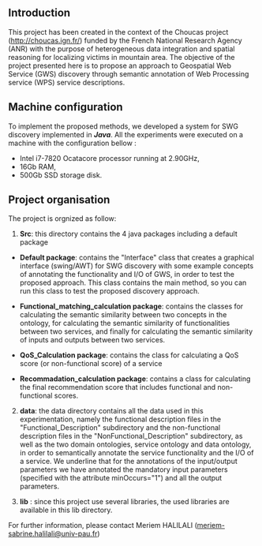 ## Introduction

This project has been created  in the context of the Choucas project (<http://choucas.ign.fr/>) funded by the French National Research Agency (ANR) with the purpose of heterogeneous data integration and spatial reasoning for localizing victims in mountain area. The objective of the project presented here is to propose an approach to Geospatial Web Service (GWS) discovery through semantic annotation of Web Processing service (WPS) service descriptions.

## Machine configuration
To implement the proposed methods, we developed a system for SWG discovery implemented in ***Java***.  All the experiments were executed on a machine with the configuration bellow : 
- Intel i7-7820 Ocatacore processor running at 2.90GHz, 
- 16Gb RAM,
- 500Gb SSD storage disk. 

## Project organisation

The project is orgnized as follow:

1. **Src**: this directory contains the 4 java packages including a default package

  - **Default package**: contains the "Interface" class that creates a graphical interface (swing/AWT) for SWG discovery with some example concepts of annotating the functionality and I/O of GWS, in order to test the proposed approach. This class contains the main method, so you can run this class to test the proposed discovery approach. 

  - **Functional_matching_calculation package**: contains the classes for calculating the semantic similarity between two concepts in the ontology, for calculating the semantic similarity of functionalities between two services, and finally for calculating the semantic similarity of inputs and outputs between two services.

  - **QoS_Calculation package**: contains the class for calculating a QoS score (or non-functional score) of a service 

  - **Recommadation_calculation package**: contains a class for calculating the final recommendation score that includes functional and non-functional scores.

2. **data**: the data directory contains all the data used in this experimentation, namely the functional description files in the "Functional_Description" subdirectory and the non-functional description files in the "NonFunctional_Description" subdirectory, as well as the two domain ontologies, service ontology and data ontology, in order to semantically annotate the service functionality and the I/O of a service.
We underline that for the annotations of the input/output parameters we have annotated the mandatory input parameters (specified with the attribute minOccurs="1") and all the output parameters.

3. **lib** : since this project use several libraries, the used libraries are available in this lib directory. 


For further information, please contact Meriem HALILALI (<meriem-sabrine.halilali@univ-pau.fr>)









